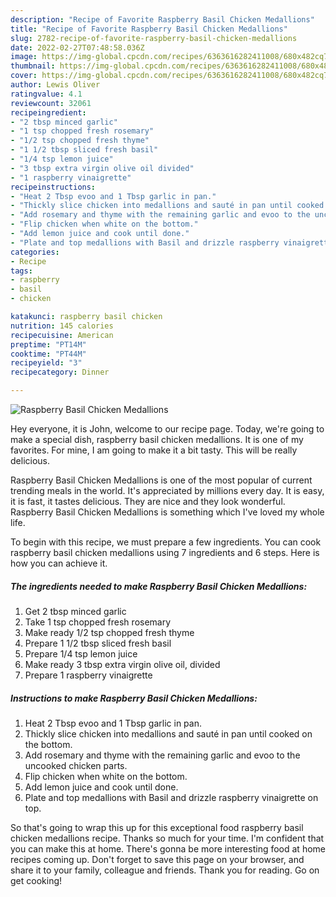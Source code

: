 ```yaml
---
description: "Recipe of Favorite Raspberry Basil Chicken Medallions"
title: "Recipe of Favorite Raspberry Basil Chicken Medallions"
slug: 2782-recipe-of-favorite-raspberry-basil-chicken-medallions
date: 2022-02-27T07:48:58.036Z
image: https://img-global.cpcdn.com/recipes/6363616282411008/680x482cq70/raspberry-basil-chicken-medallions-recipe-main-photo.jpg
thumbnail: https://img-global.cpcdn.com/recipes/6363616282411008/680x482cq70/raspberry-basil-chicken-medallions-recipe-main-photo.jpg
cover: https://img-global.cpcdn.com/recipes/6363616282411008/680x482cq70/raspberry-basil-chicken-medallions-recipe-main-photo.jpg
author: Lewis Oliver
ratingvalue: 4.1
reviewcount: 32061
recipeingredient:
- "2 tbsp minced garlic"
- "1 tsp chopped fresh rosemary"
- "1/2 tsp chopped fresh thyme"
- "1 1/2 tbsp sliced fresh basil"
- "1/4 tsp lemon juice"
- "3 tbsp extra virgin olive oil divided"
- "1 raspberry vinaigrette"
recipeinstructions:
- "Heat 2 Tbsp evoo and 1 Tbsp garlic in pan."
- "Thickly slice chicken into medallions and sauté in pan until cooked on the bottom."
- "Add rosemary and thyme with the remaining garlic and evoo to the uncooked chicken parts."
- "Flip chicken when white on the bottom."
- "Add lemon juice and cook until done."
- "Plate and top medallions with Basil and drizzle raspberry vinaigrette on top."
categories:
- Recipe
tags:
- raspberry
- basil
- chicken

katakunci: raspberry basil chicken 
nutrition: 145 calories
recipecuisine: American
preptime: "PT14M"
cooktime: "PT44M"
recipeyield: "3"
recipecategory: Dinner

---
```



![Raspberry Basil Chicken Medallions](https://img-global.cpcdn.com/recipes/6363616282411008/680x482cq70/raspberry-basil-chicken-medallions-recipe-main-photo.jpg)

Hey everyone, it is John, welcome to our recipe page. Today, we're going to make a special dish, raspberry basil chicken medallions. It is one of my favorites. For mine, I am going to make it a bit tasty. This will be really delicious.



Raspberry Basil Chicken Medallions is one of the most popular of current trending meals in the world. It's appreciated by millions every day. It is easy, it is fast, it tastes delicious. They are nice and they look wonderful. Raspberry Basil Chicken Medallions is something which I've loved my whole life.


To begin with this recipe, we must prepare a few ingredients. You can cook raspberry basil chicken medallions using 7 ingredients and 6 steps. Here is how you can achieve it.

<!--inarticleads1-->

##### The ingredients needed to make Raspberry Basil Chicken Medallions:

1. Get 2 tbsp minced garlic
1. Take 1 tsp chopped fresh rosemary
1. Make ready 1/2 tsp chopped fresh thyme
1. Prepare 1 1/2 tbsp sliced fresh basil
1. Prepare 1/4 tsp lemon juice
1. Make ready 3 tbsp extra virgin olive oil, divided
1. Prepare 1 raspberry vinaigrette




<!--inarticleads2-->

##### Instructions to make Raspberry Basil Chicken Medallions:

1. Heat 2 Tbsp evoo and 1 Tbsp garlic in pan.
1. Thickly slice chicken into medallions and sauté in pan until cooked on the bottom.
1. Add rosemary and thyme with the remaining garlic and evoo to the uncooked chicken parts.
1. Flip chicken when white on the bottom.
1. Add lemon juice and cook until done.
1. Plate and top medallions with Basil and drizzle raspberry vinaigrette on top.




So that's going to wrap this up for this exceptional food raspberry basil chicken medallions recipe. Thanks so much for your time. I'm confident that you can make this at home. There's gonna be more interesting food at home recipes coming up. Don't forget to save this page on your browser, and share it to your family, colleague and friends. Thank you for reading. Go on get cooking!
